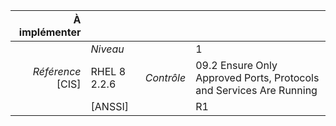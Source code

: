
|           À implémenter    |    |    |    |
|----------------:|:---|---:|:---|
|                 |*Niveau*|| 1 |
|*Référence* [CIS]| RHEL 8 2.2.6 |*Contrôle*| 09.2 Ensure Only Approved Ports, Protocols and Services Are Running |
|                 |[ANSSI] || R1 |

